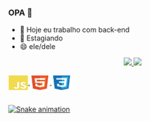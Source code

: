 ### OPA 👋

- 🔭 Hoje eu trabalho com back-end
- 🌱 Estagiando
- 😄 ele/dele

<div align="center">
  <a href="https://github.com/ksmkyo">
  <img height="180em" src="https://github-readme-stats.vercel.app/api?username=ksmkyo&show_icons=true&theme=tokyonight&include_all_commits=true&count_private=true"/>
  <img height="180em" src="https://github-readme-stats.vercel.app/api/top-langs/?username=ksmkyo&layout=compact&langs_count=7&theme=tokyonight"/>
</div>

<div style="display: inline_block"><br>
  <img align="center" alt="Rafa-Js" height="30" width="40" src="https://raw.githubusercontent.com/devicons/devicon/master/icons/javascript/javascript-plain.svg">
  <img align="center" alt="Rafa-HTML" height="30" width="40" src="https://raw.githubusercontent.com/devicons/devicon/master/icons/html5/html5-original.svg">
  <img align="center" alt="Rafa-CSS" height="30" width="40" src="https://raw.githubusercontent.com/devicons/devicon/master/icons/css3/css3-original.svg">
</div>

 ##
  ![Snake animation](https://github.com/ksmkyo/ksmkyo/blob/output/github-contribution-grid-snake.svg)
